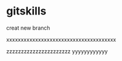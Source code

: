 # gitskills
creat new branch

xxxxxxxxxxxxxxxxxxxxxxxxxxxxxxxxxxxxxx


zzzzzzzzzzzzzzzzzzzzzz
yyyyyyyyyyyy

